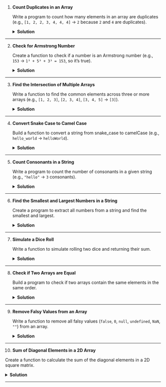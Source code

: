 
1. **Count Duplicates in an Array**

   Write a program to count how many elements in an array are duplicates (e.g., `[1, 2, 2, 3, 4, 4, 4]` → `2` because `2` and `4` are duplicates).

   <details>
      <summary><strong>Solution</strong></summary>

   ```js
   const countDuplicatesInAnArray = (arr) => {
     let obj = {};
     let count = 0;

     for (let num of arr) {
       obj[num] = (obj[num] || 0) + 1;
     }

     for (let key in obj) {
       if (obj[key] > 1) {
         count++;
       }
     }

     return count;
   };

   console.log(countDuplicatesInAnArray([1, 2, 2, 3, 4, 4, 4])); // Output: 2

   const countDuplicatesInAnArray1 = (arr) => {
     const duplicates = [
       ...new Set(arr.filter((item, index) => arr.indexOf(item) !== index)),
     ];
     return duplicates.length;
   };

   console.log(countDuplicatesInAnArray1([1, 2, 2, 3, 4, 4, 4])); // Output: 2
   ```

   </details>

---

2. **Check for Armstrong Number**

   Create a function to check if a number is an Armstrong number (e.g., `153` → `1³ + 5³ + 3³ = 153`, so it’s true).

   <details>
      <summary><strong>Solution</strong></summary>

   ```js
   const armstrongNumber = (num) => {
     const digits = num.toString();
     let sum = 0;

     for (let digit of digits) {
       sum += digit ** digits.length;
     }

     return sum === num;
   };

   console.log(armstrongNumber(153)); // true
   console.log(armstrongNumber(123)); // false
   ```

   </details>

---

3. **Find the Intersection of Multiple Arrays**

   Write a function to find the common elements across three or more arrays (e.g., `[1, 2, 3]`, `[2, 3, 4]`, `[3, 4, 5]` → `[3]`).

   <details>
      <summary><strong>Solution</strong></summary>

   ```js
   const commonElements = (...arrays) => {
     if (arrays.length === 0) return [];
     return arrays.reduce(
       (common, array) => common.filter((item) => array.includes(item)),
       arrays[0]
     );
   };

   console.log(commonElements([1, 2, 3], [2, 3, 4], [3, 4, 5])); // Output: [3]
   ```

   </details>

---

4. **Convert Snake Case to Camel Case**

   Build a function to convert a string from snake_case to camelCase (e.g., `hello_world` → `helloWorld`).

   <details>
      <summary><strong>Solution</strong></summary>

   ```js
   const convertSnakeToCamelCase = (str) => {
     return str
       .split("_")
       .map((word, index) =>
         index === 0 ? word : word.charAt(0).toUpperCase() + word.slice(1)
       )
       .join("");
   };

   console.log(convertSnakeToCamelCase("hello_world")); // Output: helloWorld
   ```

   </details>

---

5. **Count Consonants in a String**

   Write a program to count the number of consonants in a given string (e.g., `"hello"` → `3` consonants).

   <details>
      <summary><strong>Solution</strong></summary>

   ```js
   const countConsonants = (str) => {
     const vowels = "aeiouAEIOU";
     let count = 0;

     for (let char of str) {
       if (!vowels.includes(char) && /[A-Za-z]/.test(char)) {
         count++;
       }
     }

     return count;
   };

   console.log(countConsonants("hello")); // Output: 3
   console.log(countConsonants("world")); // Output: 4
   ```

   </details>

---

6. **Find the Smallest and Largest Numbers in a String**

   Create a program to extract all numbers from a string and find the smallest and largest.

   <details>
      <summary><strong>Solution</strong></summary>

   ```js
   const findSmallestLargest = (str) => {
     const numbers = str.match(/-?\d+/g)?.map(Number) || [];
     return {
       smallest: Math.min(...numbers),
       largest: Math.max(...numbers),
     };
   };

   console.log(findSmallestLargest("I have 3 apples and 10 bananas")); // { smallest: 3, largest: 10 }
   console.log(findSmallestLargest("The range is -5 to 20")); // { smallest: -5, largest: 20 }
   ```

   </details>

---

7. **Simulate a Dice Roll**

   Write a function to simulate rolling two dice and returning their sum.

   <details>
      <summary><strong>Solution</strong></summary>

   ```js
   const rollTwoDices = () => {
     const dice1 = Math.floor(Math.random() * 6 + 1);
     const dice2 = Math.floor(Math.random() * 6 + 1);
     return `${dice1} + ${dice2} = ${dice1 + dice2}`;
   };

   console.log(rollTwoDices()); // Example output: 3 + 5 = 8
   ```

   </details>

---

8. **Check if Two Arrays are Equal**

   Build a program to check if two arrays contain the same elements in the same order.

   <details>
      <summary><strong>Solution</strong></summary>

   ```js
   const areArraysEqual = (arr1, arr2) => {
     if (arr1.length !== arr2.length) return false;

     for (let i = 0; i < arr1.length; i++) {
       if (arr1[i] !== arr2[i]) return false;
     }

     return true;
   };

   console.log(areArraysEqual([1, 2, 3], [1, 2, 3])); // true
   console.log(areArraysEqual([1, 2], [1, 2, 3])); // false
   ```

   </details>

---

9. **Remove Falsy Values from an Array**

   Write a function to remove all falsy values (`false`, `0`, `null`, `undefined`, `NaN`, `""`) from an array.

   <details>
      <summary><strong>Solution</strong></summary>

   ```js
   const removeFalsyValues = (arr) => arr.filter(Boolean);

   console.log(removeFalsyValues([0, 1, false, 2, "", 3])); // [1, 2, 3]
   ```

   </details>

---

10. **Sum of Diagonal Elements in a 2D Array**

Create a function to calculate the sum of the diagonal elements in a 2D square matrix.

   <details>
      <summary><strong>Solution</strong></summary>

```js
const sumDiagonal = (matrix) => {
  let sum = 0;
  for (let i = 0; i < matrix.length; i++) {
    sum += matrix[i][i];
  }
  return sum;
};

console.log(
  sumDiagonal([
    [1, 2, 3],
    [4, 5, 6],
    [7, 8, 9],
  ])
); // Output: 15
```

   </details>

---
